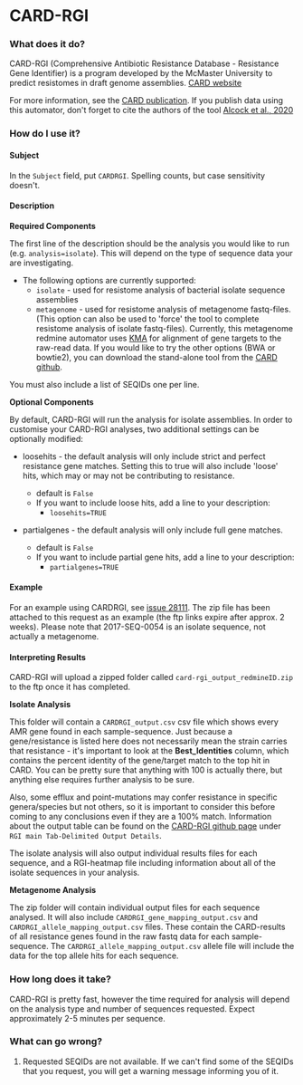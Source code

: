 # CARD-RGI

### What does it do?

CARD-RGI (Comprehensive Antibiotic Resistance Database - Resistance Gene Identifier) is a program developed by the McMaster University to predict resistomes
in draft genome assemblies. [CARD website](https://card.mcmaster.ca/analyze/rgi)

For more information, see the [CARD publication](https://pubmed.ncbi.nlm.nih.gov/31665441/). If you publish data using this automator, don't forget to cite the authors of the tool [Alcock et al., 2020](https://pubmed.ncbi.nlm.nih.gov/31665441/)

### How do I use it?

#### Subject

In the `Subject` field, put `CARDRGI`. Spelling counts, but case sensitivity doesn't.

#### Description

**Required Components**

The first line of the description should be the analysis you would like to run (e.g. `analysis=isolate`). This will depend on the type of sequence data your are investigating.

- The following options are currently supported:
    - `isolate` - used for resistome analysis of bacterial isolate sequence assemblies
    - `metagenome` - used for resistome analysis of metagenome fastq-files. (This option can also be used to 'force' the tool to complete resistome analysis of isolate fastq-files). Currently, this metagenome redmine automator uses [KMA](https://bmcbioinformatics.biomedcentral.com/articles/10.1186/s12859-018-2336-6) for alignment of gene targets to the raw-read data. If you would like to try the other options (BWA or bowtie2), you can download the stand-alone tool from the [CARD github](https://github.com/arpcard/rgi#rgi-usage-documentation).


You must also include a list of SEQIDs one per line.

**Optional Components**

By default, CARD-RGI will run the analysis for isolate assemblies. In order to customise your CARD-RGI analyses, two additional settings can be optionally modified:

- loosehits - the default analysis will only include strict and perfect resistance gene matches. Setting this to true will also include 'loose' hits, which may or may not be contributing to resistance.
    - default is `False` 
    - If you want to include loose hits, add a line to your description:
        - `loosehits=TRUE`

- partialgenes - the default analysis will only include full gene matches.
    - default is `False` 
    - If you want to include partial gene hits, add a line to your description:
        - `partialgenes=TRUE`

#### Example

For an example using CARDRGI, see [issue 28111](https://redmine.biodiversity.agr.gc.ca/issues/28111). The zip file has been attached to this request as an example (the ftp links expire after approx. 2 weeks). Please note that 2017-SEQ-0054 is an isolate sequence, not actually a metagenome.

#### Interpreting Results

CARD-RGI will upload a zipped folder called `card-rgi_output_redmineID.zip` to the ftp once it has completed. 

**Isolate Analysis**

This folder will contain a `CARDRGI_output.csv` csv file which shows every AMR gene found in each
sample-sequence. Just because a gene/resistance is listed here does not necessarily mean the strain carries that resistance - it's important
to look at the __Best_Identities__ column, which contains the percent identity of the gene/target match to the top hit in CARD. You can be pretty sure that anything with 100
is actually there, but anything else requires further analysis to be sure. 

Also, some efflux and point-mutations may confer resistance in specific genera/species but not others, so it is important to consider this before coming to any conclusions even if they are a 100% match. Information about the output table can be found on the [CARD-RGI github page](https://github.com/arpcard/rgi#rgi-usage-documentation) under `RGI main Tab-Delimited Output Details`.

The isolate analysis will also output individual results files for each sequence, and a RGI-heatmap file including information about all of the isolate sequences in your analysis.

**Metagenome Analysis**

The zip folder will contain individual output files for each sequence analysed. It will also include `CARDRGI_gene_mapping_output.csv` and `CARDRGI_allele_mapping_output.csv` files. These contain the CARD-results of all resistance genes found in the raw fastq data for each sample-sequence. The `CARDRGI_allele_mapping_output.csv` allele file will include the data for the top allele hits for each sequence.

### How long does it take?

CARD-RGI is pretty fast, however the time required for analysis will depend on the analysis type and number of sequences requested. Expect approximately 2-5 minutes per sequence.

### What can go wrong?

1) Requested SEQIDs are not available. If we can't find some of the SEQIDs that you request, you will get a warning
message informing you of it.

